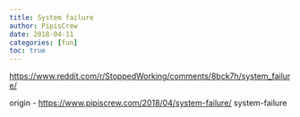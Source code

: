 ```yaml
---
title: System failure
author: PipisCrew
date: 2018-04-11
categories: [fun]
toc: true
---
```


https://www.reddit.com/r/StoppedWorking/comments/8bck7h/system_failure/

origin - https://www.pipiscrew.com/2018/04/system-failure/ system-failure
